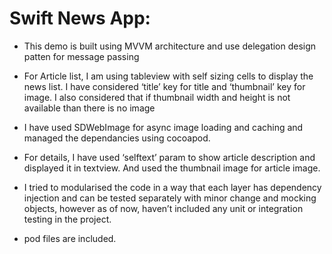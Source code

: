 # Swift News App:

* This demo is built using MVVM architecture and use delegation design patten for message passing

* For Article list, I am using tableview with self sizing cells to display the news list. I have considered ‘title’ key for title and ‘thumbnail’ key for image. I also considered that if thumbnail width and height is not available than there is no image

* I have used SDWebImage for async image loading and caching and managed the dependancies using cocoapod.

* For details, I have used ‘selftext’ param to show article description and displayed it in textview. And used the thumbnail image for article image.

* I tried to modularised the code in a way that each layer has dependency injection and can be tested separately with minor change and mocking objects, however as of now, haven’t included any unit or integration testing in the project.

* pod files are included.

